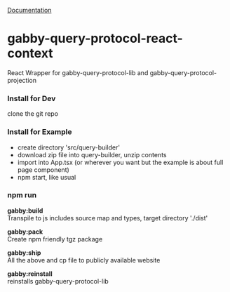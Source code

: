 [Documentation](https://terary.github.io/gabby-query-protocol-react-context/)

# gabby-query-protocol-react-context

React Wrapper for gabby-query-protocol-lib and gabby-query-protocol-projection

### Install for Dev

clone the git repo

### Install for Example

- create directory 'src/query-builder'
- download zip file into query-builder, unzip contents
- import into App.tsx (or wherever you want but the example is about full page component)
- npm start, like usual

### npm run

**gabby:build**  
Transpile to js includes source map
and types, target directory './dist'

**gabby:pack**  
Create npm friendly tgz package

**gabby:ship**  
All the above and cp file to
publicly available website

**gabby:reinstall**  
reinstalls gabby-query-protocol-lib
